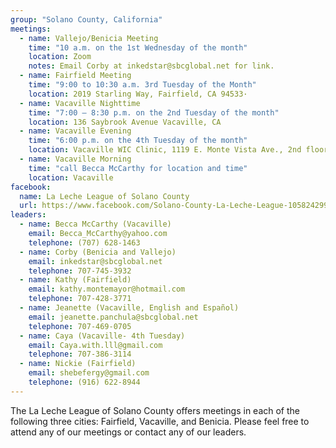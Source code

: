 ```yaml
---
group: "Solano County, California"
meetings:
  - name: Vallejo/Benicia Meeting
    time: "10 a.m. on the 1st Wednesday of the month"
    location: Zoom
    notes: Email Corby at inkedstar@sbcglobal.net for link.
  - name: Fairfield Meeting
    time: "9:00 to 10:30 a.m. 3rd Tuesday of the Month"
    location: 2019 Starling Way, Fairfield, CA 94533·
  - name: Vacaville Nighttime
    time: "7:00 – 8:30 p.m. on the 2nd Tuesday of the month"
    location: 136 Saybrook Avenue Vacaville, CA 
  - name: Vacaville Evening
    time: "6:00 p.m. on the 4th Tuesday of the month"
    location: Vacaville WIC Clinic, 1119 E. Monte Vista Ave., 2nd floor – Elevator available; open to the public, not just WIC recipients
  - name: Vacaville Morning
    time: "call Becca McCarthy for location and time"
    location: Vacaville
facebook: 
  name: La Leche League of Solano County
  url: https://www.facebook.com/Solano-County-La-Leche-League-105824299459800
leaders:
  - name: Becca McCarthy (Vacaville)
    email: Becca_McCarthy@yahoo.com
    telephone: (707) 628-1463
  - name: Corby (Benicia and Vallejo) 
    email: inkedstar@sbcglobal.net
    telephone: 707-745-3932
  - name: Kathy (Fairfield)
    email: kathy.montemayor@hotmail.com
    telephone: 707-428-3771
  - name: Jeanette (Vacaville, English and Español) 
    email: jeanette.panchula@sbcglobal.net
    telephone: 707-469-0705
  - name: Caya (Vacaville- 4th Tuesday)
    email: Caya.with.lll@gmail.com
    telephone: 707-386-3114
  - name: Nickie (Fairfield)
    email: shebefergy@gmail.com
    telephone: (916) 622-8944
---
```

The La Leche League of Solano County offers meetings in each of the following three cities: Fairfield, Vacaville, and Benicia. Please feel free to attend any of our meetings or contact any of our leaders.